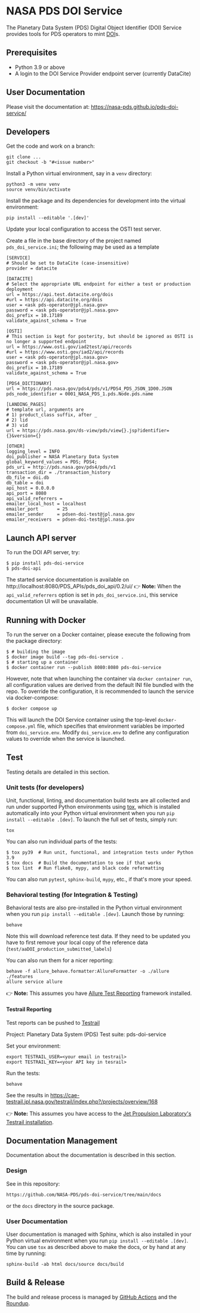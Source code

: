 # NASA PDS DOI Service

The Planetary Data System (PDS) Digital Object Identifier (DOI) Service provides tools for PDS operators to mint [DOI](https://www.doi.org/)s.


## Prerequisites

- Python 3.9 or above
- A login to the DOI Service Provider endpoint server (currently DataCite)


## User Documentation

Please visit the documentation at: https://nasa-pds.github.io/pds-doi-service/


## Developers

Get the code and work on a branch:

    git clone ...
    git checkout -b "#<issue number>"

Install a Python virtual environment, say in a `venv` directory:

    python3 -m venv venv
    source venv/bin/activate

Install the package and its dependencies for development into the virtual environment:

    pip install --editable '.[dev]'

Update your local configuration to access the OSTI test server.

Create a file in the base directory of the project named `pds_doi_service.ini`; the following may be used as a template

    [SERVICE]
    # Should be set to DataCite (case-insensitive)
    provider = datacite

    [DATACITE]
    # Select the appropriate URL endpoint for either a test or production deployment
    url = https://api.test.datacite.org/dois
    #url = https://api.datacite.org/dois
    user = <ask pds-operator@jpl.nasa.gov>
    password = <ask pds-operator@jpl.nasa.gov>
    doi_prefix = 10.17189
    validate_against_schema = True

    [OSTI]
    # This section is kept for posterity, but should be ignored as OSTI is no longer a supported endpoint
    url = https://www.osti.gov/iad2test/api/records
    #url = https://www.osti.gov/iad2/api/records
    user = <ask pds-operator@jpl.nasa.gov>
    password = <ask pds-operator@jpl.nasa.gov>
    doi_prefix = 10.17189
    validate_against_schema = True

    [PDS4_DICTIONARY]
    url = https://pds.nasa.gov/pds4/pds/v1/PDS4_PDS_JSON_1D00.JSON
    pds_node_identifier = 0001_NASA_PDS_1.pds.Node.pds.name

    [LANDING_PAGES]
    # template url, arguments are
    # 1) product_class suffix, after _
    # 2) lid
    # 3) vid
    url = https://pds.nasa.gov/ds-view/pds/view{}.jsp?identifier={}&version={}

    [OTHER]
    logging_level = INFO
    doi_publisher = NASA Planetary Data System
    global_keyword_values = PDS; PDS4;
    pds_uri = http://pds.nasa.gov/pds4/pds/v1
    transaction_dir = ./transaction_history
    db_file = doi.db
    db_table = doi
    api_host = 0.0.0.0
    api_port = 8080
    api_valid_referrers =
    emailer_local_host = localhost
    emailer_port       = 25
    emailer_sender     = pdsen-doi-test@jpl.nasa.gov
    emailer_receivers  = pdsen-doi-test@jpl.nasa.gov


## Launch API server

To run the DOI API server, try:

```console
$ pip install pds-doi-service
$ pds-doi-api
```

The started service documentation is available on http://localhost:8080/PDS_APIs/pds_doi_api/0.2/ui/
👉 **Note:** When the `api_valid_referrers` option is set in `pds_doi_service.ini`, this service documentation UI will be unavailable.


## Running with Docker

To run the server on a Docker container, please execute the following from the package directory:

```console
$ # building the image
$ docker image build --tag pds-doi-service .
$ # starting up a container
$ docker container run --publish 8080:8080 pds-doi-service
```

However, note that when launching the container via `docker container run`, all configuration values are derived from the default INI file bundled with the repo. To override the configuration, it is recommended to launch the service via docker-compose:

```console
$ docker compose up
```

This will launch the DOI Service container using the top-level `docker-compose.yml` file, which specifies that environment variables be imported from `doi_service.env`. Modify `doi_service.env` to define any configuration values to override when the service is launched.


## Test

Testing details are detailed in this section.


### Unit tests (for developers)

Unit, functional, linting, and documentation build tests are all collected and run under supported Python environments using [tox](https://tox.readthedocs.io/), which is installed automatically into your Python virtual environment when you run `pip install --editable .[dev]`. To launch the full set of tests, simply run:

    tox

You can also run individual parts of the tests:

```console
$ tox py39  # Run unit, functional, and integration tests under Python 3.9
$ tox docs  # Build the documentation to see if that works
$ tox lint  # Run flake8, mypy, and black code reformatting
```

You can also run `pytest`, `sphinx-build`, `mypy`, etc., if that's more your speed.


### Behavioral testing (for Integration & Testing)

Behavioral tests are also pre-installed in the Python virtual environment when you run `pip install --editable .[dev]`. Launch those by running:

    behave

Note this will download reference test data. If they need to be updated you have to first remove your local copy of the reference data (`test/aaDOI_production_submitted_labels`)

You can also run them for a nicer reporting:

    behave -f allure_behave.formatter:AllureFormatter -o ./allure ./features
    allure service allure

👉 **Note:** This assumes you have [Allure Test Reporting](http://allure.qatools.ru/) framework installed.


#### Testrail Reporting

Test reports can be pushed to [Testrail](https://cae-testrail.jpl.nasa.gov/testrail/)

Project: Planetary Data System (PDS)
Test suite: pds-doi-service

Set your environment:

    export TESTRAIL_USER=<your email in testrail>
    export TESTRAIL_KEY=<your API key in tesrail>

Run the tests:

    behave

See the results in https://cae-testrail.jpl.nasa.gov/testrail/index.php?/projects/overview/168

👉 **Note:** This assumes you have access to the [Jet Propulsion Laboratory's Testrail installation](https://opencae.jpl.nasa.gov/portal/#/tool-detail/site__18_5_3_83a025f_1554392171681_999533_17603_cover).


## Documentation Management

Documentation about the documentation is described in this section.


### Design

See in this repository:

    https://github.com/NASA-PDS/pds-doi-service/tree/main/docs

or the `docs` directory in the source package.


### User Documentation

User documentation is managed with Sphinx, which is also installed in your Python virtual environment when you run `pip install --editable .[dev]`. You can use `tox` as described above to make the docs, or by hand at any time by running:

    sphinx-build -ab html docs/source docs/build


## Build & Release

The build and release process is managed by [GitHub Actions](https://github.com/features/actions) and the [Roundup](https://github.com/NASA-PDS/roundup-action).
